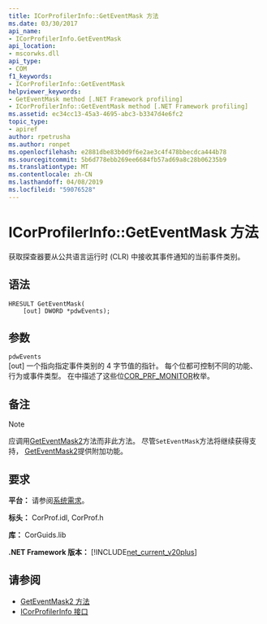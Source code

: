 ```yaml
---
title: ICorProfilerInfo::GetEventMask 方法
ms.date: 03/30/2017
api_name:
- ICorProfilerInfo.GetEventMask
api_location:
- mscorwks.dll
api_type:
- COM
f1_keywords:
- ICorProfilerInfo::GetEventMask
helpviewer_keywords:
- GetEventMask method [.NET Framework profiling]
- ICorProfilerInfo::GetEventMask method [.NET Framework profiling]
ms.assetid: ec34cc13-45a3-4695-abc3-b3347d4e6fc2
topic_type:
- apiref
author: rpetrusha
ms.author: ronpet
ms.openlocfilehash: e2881dbe83b0d9f6e2ae3c4f478bbecdca444b78
ms.sourcegitcommit: 5b6d778ebb269ee6684fb57ad69a8c28b06235b9
ms.translationtype: MT
ms.contentlocale: zh-CN
ms.lasthandoff: 04/08/2019
ms.locfileid: "59076528"
---
```

# <a name="icorprofilerinfogeteventmask-method"></a>ICorProfilerInfo::GetEventMask 方法
获取探查器要从公共语言运行时 (CLR) 中接收其事件通知的当前事件类别。  
  
## <a name="syntax"></a>语法  
  
```  
HRESULT GetEventMask(  
    [out] DWORD *pdwEvents);  
```  
  
## <a name="parameters"></a>参数  
 `pdwEvents`  
 [out] 一个指向指定事件类别的 4 字节值的指针。 每个位都可控制不同的功能、行为或事件类型。 在中描述了这些位[COR_PRF_MONITOR](../../../../docs/framework/unmanaged-api/profiling/cor-prf-monitor-enumeration.md)枚举。  
  
## <a name="remarks"></a>备注  
  
> [!NOTE]
>  应调用[GetEventMask2](../../../../docs/framework/unmanaged-api/profiling/icorprofilerinfo5-geteventmask2-method.md)方法而非此方法。 尽管`SetEventMask`方法将继续获得支持， [GetEventMask2](../../../../docs/framework/unmanaged-api/profiling/icorprofilerinfo5-geteventmask2-method.md)提供附加功能。  
  
## <a name="requirements"></a>要求  
 **平台：** 请参阅[系统需求](../../../../docs/framework/get-started/system-requirements.md)。  
  
 **标头：** CorProf.idl, CorProf.h  
  
 **库：** CorGuids.lib  
  
 **.NET Framework 版本：** [!INCLUDE[net_current_v20plus](../../../../includes/net-current-v20plus-md.md)]  
  
## <a name="see-also"></a>请参阅

- [GetEventMask2 方法](../../../../docs/framework/unmanaged-api/profiling/icorprofilerinfo5-geteventmask2-method.md)
- [ICorProfilerInfo 接口](../../../../docs/framework/unmanaged-api/profiling/icorprofilerinfo-interface.md)
